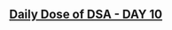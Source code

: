 <h2><a href="https://legolas12.hashnode.dev/daily-dose-of-dsa-day-10"> Daily Dose of DSA - DAY 10</a>
